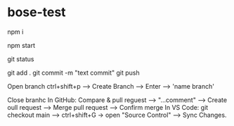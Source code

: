 # bose-test

npm i 

npm start


git status

git add .
git commit -m "text commit"
git push

Open branch
ctrl+shift+p --> Create Branch --> Enter --> 'name branch'

Close branhc 
In GitHub: Compare & pull reguest --> "...comment" --> Create oull request --> Merge pull request --> Confirm merge
In VS Code: git checkout main --> ctrl+shift+G -> open "Source Control" --> Sync Changes.